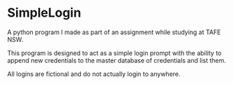 # SimpleLogin
A python program I made as part of an assignment while studying at TAFE NSW. 

This program is designed to act as a simple login prompt with the ability to append new credentials to the master database of credentials and list them.

All logins are fictional and do not actually login to anywhere.
